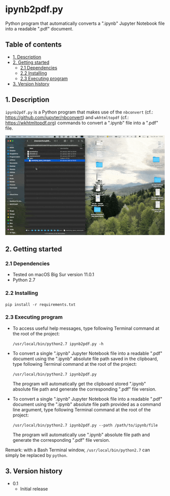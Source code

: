 # ipynb2pdf.py<!-- omit in toc -->

Python program that automatically converts a ".ipynb" Jupyter Notebook file into
a readable ".pdf" document.

## Table of contents<!-- omit in toc -->

- [1. Description](#1-description)
- [2. Getting started](#2-getting-started)
  - [2.1 Dependencies](#21-dependencies)
  - [2.2 Installing](#22-installing)
  - [2.3 Executing program](#23-executing-program)
- [3. Version history](#3-version-history)

<!-- toc -->

## 1. Description

`ipynb2pdf.py` is a Python program that makes use of the `nbconvert`
(cf.: https://github.com/jupyter/nbconvert) and `wkhtmltopdf` (cf.:
https://wkhtmltopdf.org) commands to convert a ".ipynb" file into a ".pdf" file.

<p align="center">
	<img src="ipynb2pdf.gif" alt="ipynb2pdf-gif" style="width: 640px;"/>
</p>

## 2. Getting started

### 2.1 Dependencies

- Tested on macOS Big Sur version 11.0.1
- Python 2.7

### 2.2 Installing

`pip install -r requirements.txt`

### 2.3 Executing program

- To access useful help messages, type following Terminal command at the root of
  the project:
  
  `/usr/local/bin/python2.7 ipynb2pdf.py -h`

- To convert a single ".ipynb" Jupyter Notebook file into a readable ".pdf"
  document using the ".ipynb" absolute file path saved in the clipboard, type
  following Terminal command at the root of the project:
  
  `/usr/local/bin/python2.7 ipynb2pdf.py`

  The program will automatically get the clipboard stored ".ipynb" absolute file
  path and generate the corresponding ".pdf" file version.
  
- To convert a single ".ipynb" Jupyter Notebook file into a readable ".pdf"
  document using the ".ipynb" absolute file path provided as a command line
  argument, type following Terminal command at the root of the project:
  
  `/usr/local/bin/python2.7 ipynb2pdf.py --path /path/to/ipynb/file`

  The program will automatically use ".ipynb" absolute file path and generate
  the corresponding ".pdf" file version.

Remark: with a Bash Terminal window, `/usr/local/bin/python2.7` can simply be
replaced by `python`.

## 3. Version history

- 0.1
  - Initial release
